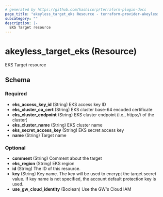 ```yaml
---
# generated by https://github.com/hashicorp/terraform-plugin-docs
page_title: "akeyless_target_eks Resource - terraform-provider-akeyless"
subcategory: ""
description: |-
  EKS Target resource
---
```


# akeyless_target_eks (Resource)

EKS Target resource



<!-- schema generated by tfplugindocs -->
## Schema

### Required

- **eks_access_key_id** (String) EKS access key ID
- **eks_cluster_ca_cert** (String) EKS cluster base-64 encoded certificate
- **eks_cluster_endpoint** (String) EKS cluster endpoint (i.e., https://<IP> of the cluster)
- **eks_cluster_name** (String) EKS cluster name
- **eks_secret_access_key** (String) EKS secret access key
- **name** (String) Target name

### Optional

- **comment** (String) Comment about the target
- **eks_region** (String) EKS region
- **id** (String) The ID of this resource.
- **key** (String) Key name. The key will be used to encrypt the target secret value. If key name is not specified, the account default protection key is used.
- **use_gw_cloud_identity** (Boolean) Use the GW's Cloud IAM


